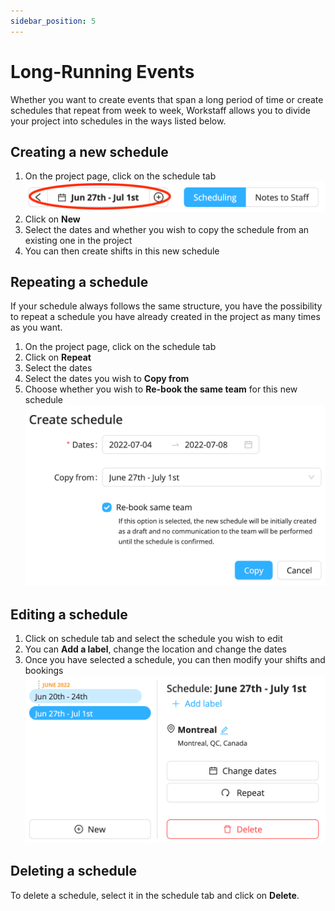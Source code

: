 ```yaml
---
sidebar_position: 5
---
```


# Long-Running Events

Whether you want to create events that span a long period of time or create schedules that repeat from week to week, Workstaff allows you to divide your project into schedules in the ways listed below.
## Creating a new schedule 
1. On the project page, click on the schedule tab
![img_6.png](img_6.png)
2. Click on **New**
3. Select the dates and whether you wish to copy the schedule from an existing one in the project
4. You can then create shifts in this new schedule 

## Repeating a schedule 
If your schedule always follows the same structure, you have the possibility to repeat a schedule you have already created in the project as many times as you want. 
1. On the project page, click on the schedule tab
2. Click on **Repeat**
3. Select the dates
4. Select the dates you wish to **Copy from**
5. Choose whether you wish to **Re-book the same team** for this new schedule 
![img_7.png](img_7.png)

## Editing a schedule
1. Click on schedule tab and select the schedule you wish to edit 
2. You can **Add a label**, change the location and change the dates
3. Once you have selected a schedule, you can then modify your shifts and bookings
![](img_5.png)

## Deleting a schedule
To delete a schedule, select it in the schedule tab and click on **Delete**.  